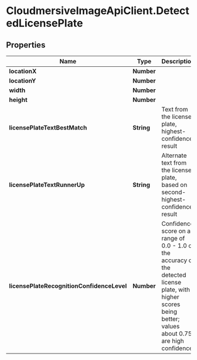 # CloudmersiveImageApiClient.DetectedLicensePlate

## Properties
Name | Type | Description | Notes
------------ | ------------- | ------------- | -------------
**locationX** | **Number** |  | [optional] 
**locationY** | **Number** |  | [optional] 
**width** | **Number** |  | [optional] 
**height** | **Number** |  | [optional] 
**licensePlateTextBestMatch** | **String** | Text from the license plate, highest-confidence result | [optional] 
**licensePlateTextRunnerUp** | **String** | Alternate text from the license plate, based on second-highest-confidence result | [optional] 
**licensePlateRecognitionConfidenceLevel** | **Number** | Confidence score on a range of 0.0 - 1.0 of the accuracy of the detected license plate, with higher scores being better; values about 0.75 are high confidence | [optional] 



